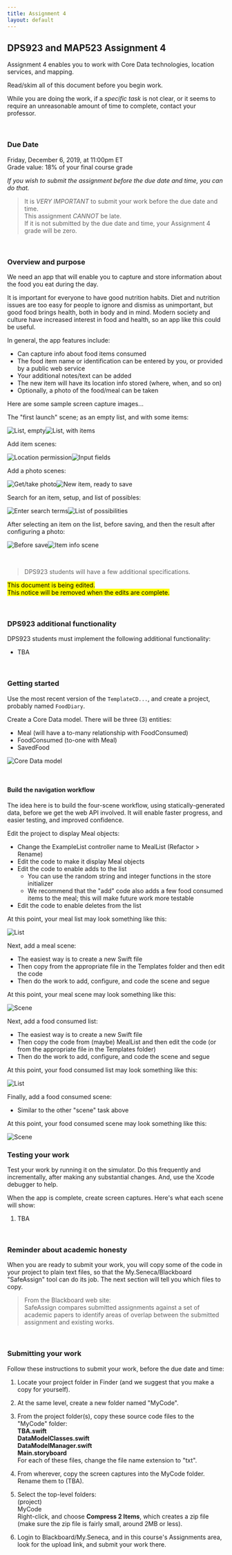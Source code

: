 ```yaml
---
title: Assignment 4
layout: default
---
```


## DPS923 and MAP523 Assignment 4

Assignment 4 enables you to work with Core Data technologies, location services, and mapping. 

Read/skim all of this document before you begin work.

While you are doing the work, if a *specific task* is not clear, or it seems to require an unreasonable amount of time to complete, contact your professor. 

<br>

### Due Date

Friday, December 6, 2019, at 11:00pm ET  
Grade value: 18% of your final course grade

*If you wish to submit the assignment before the due date and time, you can do that.*

> It is *VERY IMPORTANT* to submit your work before the due date and time.  
> This assignment *CANNOT* be late.  
> If it is not submitted by the due date and time, your Assignment 4 grade will be zero.  

<br>

### Overview and purpose

We need an app that will enable you to capture and store information about the food you eat during the day. 

It is important for everyone to have good nutrition habits. Diet and nutrition issues are too easy for people to ignore and dismiss as unimportant, but good food brings health, both in body and in mind. Modern society and culture have increased interest in food and health, so an app like this could be useful.

In general, the app features include:
* Can capture info about food items consumed
* The food item name or identification can be entered by you, or provided by a public web service 
* Your additional notes/text can be added 
* The new item will have its location info stored (where, when, and so on) 
* Optionally, a photo of the food/meal can be taken 

Here are some sample screen capture images...

The "first launch" scene; as an empty list, and with some items:

<img class="border1" src="images/a4-first-launch.png" alt="List, empty"><img class="border1" src="images/a4-item-list-3-items.png" alt="List, with items">

Add item scenes:

<img class="border1" src="images/a4-item-add-first-time-permission.png" alt="Location permission"><img class="border1" src="images/a4-item-add-scene.png" alt="Input fields">

Add a photo scenes:

<img class="border1" src="images/a4-item-add-scene-photo.png" alt="Get/take photo"><img class="border1" src="images/a4-item-add-scene-before-save.png" alt="New item, ready to save">

Search for an item, setup, and list of possibles:

<img class="border1" src="images/a4-item-add-search-step1.png" alt="Enter search terms"><img class="border1" src="images/a4-item-add-search-step2-list.png" alt="List of possibilities">

After selecting an item on the list, before saving, and then the result after configuring a photo:

<img class="border1" src="images/a4-item-add-search-step3-before-save.png" alt="Before save"><img class="border1" src="images/a4-item-info-scene.png" alt="Item info scene">

<br>

> DPS923 students will have a few additional specifications. 

<mark>This document is being edited.<br>This notice will be removed when the edits are complete.</mark>

<br>

### DPS923 additional functionality

DPS923 students must implement the following additional functionality:
* TBA

<br>

### Getting started

Use the most recent version of the `TemplateCD...`, and create a project, probably named `FoodDiary`. 

Create a Core Data model. There will be three (3) entities:
* Meal (will have a to-many relationship with FoodConsumed)
* FoodConsumed (to-one with Meal)
* SavedFood

![Core Data model](images/a4-core-data-model.png)

<br>

#### Build the navigation workflow 

The idea here is to build the four-scene workflow, using statically-generated data, before we get the web API involved. It will enable faster progress, and easier testing, and improved confidence. 

Edit the project to display Meal objects:
* Change the ExampleList controller name to MealList (Refactor > Rename)
* Edit the code to make it display Meal objects
* Edit the code to enable adds to the list
  * You can use the random string and integer functions in the store initializer 
  * We recommend that the "add" code also adds a few food consumed items to the meal; this will make future work more testable 
* Edit the code to enable deletes from the list

At this point, your meal list may look something like this: 

<img class="border1" src="images/a4-prototype-meal-list.png" alt="List">

Next, add a meal scene:
* The easiest way is to create a new Swift file
* Then copy from the appropriate file in the Templates folder and then edit the code
* Then do the work to add, configure, and code the scene and segue 

At this point, your meal scene may look something like this: 

<img class="border1" src="images/a4-prototype-meal-scene.png" alt="Scene">

Next, add a food consumed list:
* The easiest way is to create a new Swift file
* Then copy the code from (maybe) MealList and then edit the code (or from the appropriate file in the Templates folder)
* Then do the work to add, configure, and code the scene and segue

At this point, your food consumed list may look something like this: 

<img class="border1" src="images/a4-prototype-foodconsumed-list.png" alt="List">

Finally, add a food consumed scene:
* Similar to the other "scene" task above 

At this point, your food consumed scene may look something like this: 

<img class="border1" src="images/a4-prototype-foodconsumed-scene.png" alt="Scene">

<br>

### Testing your work

Test your work by running it on the simulator. Do this frequently and incrementally, after making any substantial changes. And, use the Xcode debugger to help. 

When the app is complete, create screen captures. Here's what each scene will show:
1. TBA

<br>

### Reminder about academic honesty

When you are ready to submit your work, you will copy some of the code in your project to plain text files, so that the My.Seneca/Blackboard "SafeAssign" tool can do its job. The next section will tell you which files to copy.

> From the Blackboard web site:  
> SafeAssign compares submitted assignments against a set of academic papers to identify areas of overlap between the submitted assignment and existing works.

<br>

### Submitting your work

Follow these instructions to submit your work, before the due date and time:  

1. Locate your project folder in Finder (and we suggest that you make a copy for yourself).

2. At the same level, create a new folder named "MyCode".

3. From the project folder(s), copy these source code files to the "MyCode" folder:  
**TBA.swift**  
**DataModelClasses.swift**  
**DataModelManager.swift**  
**Main.storyboard**  
For each of these files, change the file name extension to "txt".

4. From wherever, copy the screen captures into the MyCode folder. Rename them to (TBA). 

5. Select the top-level folders:  
(project)  
MyCode  
Right-click, and choose **Compress 2 Items**, which creates a zip file (make sure the zip file is fairly small, around 2MB or less).  

6. Login to Blackboard/My.Seneca, and in this course's Assignments area, look for the upload link, and submit your work there.  

<br>
